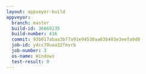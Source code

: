 ```yaml
---
layout: appveyor-build
appveyor:
  branch: master
  build-id: 36669235
  build-number: 416
  commit: 93b017abaa3b77a91e94530aa03b403e3eefa9d8
  job-id: y4cc70uaa32fmvrb
  job-number: 3
  os-name: Windows
  test-result: 0
---
```

